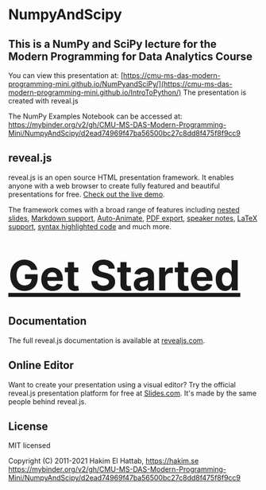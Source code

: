 # NumpyAndScipy

## This is a NumPy and SciPy lecture for the Modern Programming for Data Analytics Course

You can view this presentation at: [https://cmu-ms-das-modern-programming-mini.github.io/NumPyandSciPy/](https://cmu-ms-das-modern-programming-mini.github.io/IntroToPython/)
The presentation is created with reveal.js

The NumPy Examples Notebook can be accessed at: https://mybinder.org/v2/gh/CMU-MS-DAS-Modern-Programming-Mini/NumpyAndScipy/d2ead74969f47ba56500bc27c8dd8f475f8f9cc9

## reveal.js

reveal.js is an open source HTML presentation framework. It enables anyone with a web browser to create fully featured and beautiful presentations for free. [Check out the live demo](https://revealjs.com/).

The framework comes with a broad range of features including [nested slides](https://revealjs.com/vertical-slides/), [Markdown support](https://revealjs.com/markdown/), [Auto-Animate](https://revealjs.com/auto-animate/), [PDF export](https://revealjs.com/pdf-export/), [speaker notes](https://revealjs.com/speaker-view/), [LaTeX support](https://revealjs.com/math/), [syntax highlighted code](https://revealjs.com/code/) and much more.

<h1>
  <a href="https://revealjs.com/installation" style="font-size: 3em;">Get Started</a>
</h1>

## Documentation
The full reveal.js documentation is available at [revealjs.com](https://revealjs.com).

## Online Editor
Want to create your presentation using a visual editor? Try the official reveal.js presentation platform for free at [Slides.com](https://slides.com). It's made by the same people behind reveal.js.

## License

MIT licensed

Copyright (C) 2011-2021 Hakim El Hattab, https://hakim.se
https://mybinder.org/v2/gh/CMU-MS-DAS-Modern-Programming-Mini/NumpyAndScipy/d2ead74969f47ba56500bc27c8dd8f475f8f9cc9
